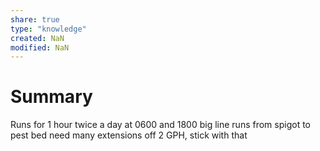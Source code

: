 ```yaml
---
share: true
type: "knowledge"
created: NaN 
modified: NaN
---
```

# Summary

Runs for 1 hour twice a day at 0600 and 1800
big line runs from spigot to pest bed
need many extensions off
2 GPH, stick with that
